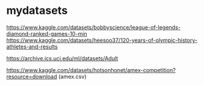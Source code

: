 # mydatasets
https://www.kaggle.com/datasets/bobbyscience/league-of-legends-diamond-ranked-games-10-min
https://www.kaggle.com/datasets/heesoo37/120-years-of-olympic-history-athletes-and-results

https://archive.ics.uci.edu/ml/datasets/Adult

https://www.kaggle.com/datasets/hotsonhonet/amex-competition?resource=download (amex.csv)

